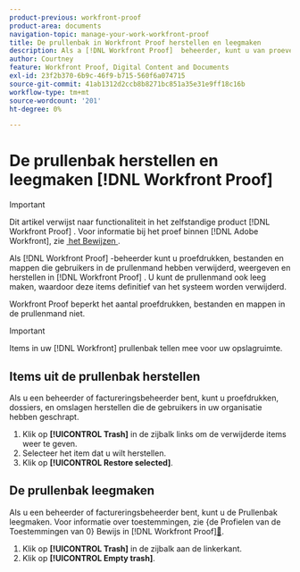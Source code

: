 ```yaml
---
product-previous: workfront-proof
product-area: documents
navigation-topic: manage-your-work-workfront-proof
title: De prullenbak in Workfront Proof herstellen en leegmaken
description: Als a [!DNL Workfront Proof]  beheerder, kunt u van proeven een lijst maken en herstellen, hebben de dossiers, en de omslaggebruikers in het Afval in  [!DNL Workfront]  Bewijs geschrapt. U kunt de prullenmand ook leeg maken, waardoor deze items definitief van het systeem worden verwijderd.
author: Courtney
feature: Workfront Proof, Digital Content and Documents
exl-id: 23f2b370-6b9c-46f9-b715-560f6a074715
source-git-commit: 41ab1312d2ccb8b8271bc851a35e31e9ff18c16b
workflow-type: tm+mt
source-wordcount: '201'
ht-degree: 0%

---
```


# De prullenbak herstellen en leegmaken [!DNL Workfront Proof]

>[!IMPORTANT]
>
>Dit artikel verwijst naar functionaliteit in het zelfstandige product [!DNL Workfront Proof] . Voor informatie bij het proef binnen [!DNL Adobe Workfront], zie [&#x200B; het Bewijzen &#x200B;](../../../review-and-approve-work/proofing/proofing.md).

Als [!DNL Workfront Proof] -beheerder kunt u proefdrukken, bestanden en mappen die gebruikers in de prullenmand hebben verwijderd, weergeven en herstellen in [!DNL Workfront Proof] . U kunt de prullenmand ook leeg maken, waardoor deze items definitief van het systeem worden verwijderd.

Workfront Proof beperkt het aantal proefdrukken, bestanden en mappen in de prullenmand niet.

>[!IMPORTANT]
>
>Items in uw [!DNL Workfront] prullenbak tellen mee voor uw opslagruimte.

## Items uit de prullenbak herstellen

Als u een beheerder of factureringsbeheerder bent, kunt u proefdrukken, dossiers, en omslagen herstellen die de gebruikers in uw organisatie hebben geschrapt.

1. Klik op **[!UICONTROL Trash]** in de zijbalk links om de verwijderde items weer te geven.
1. Selecteer het item dat u wilt herstellen.
1. Klik op **[!UICONTROL Restore selected]**.

## De prullenbak leegmaken

Als u een beheerder of factureringsbeheerder bent, kunt u de Prullenbak leegmaken. Voor informatie over toestemmingen, zie {de Profielen van de Toestemmingen van 0} Bewijs in  [!DNL Workfront Proof][&#128279;](../../../workfront-proof/wp-acct-admin/account-settings/proof-perm-profiles-in-wp.md).

1. Klik op **[!UICONTROL Trash]** in de zijbalk aan de linkerkant.
1. Klik op **[!UICONTROL Empty trash]**.
